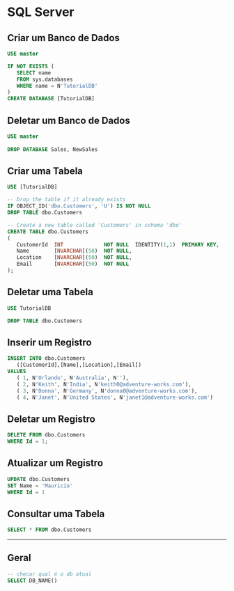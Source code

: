 # SQL Server

## Criar um Banco de Dados

~~~sql
USE master

IF NOT EXISTS (
   SELECT name
   FROM sys.databases
   WHERE name = N'TutorialDB'
)
CREATE DATABASE [TutorialDB]
~~~

## Deletar um Banco de Dados

~~~sql
USE master
 
DROP DATABASE Sales, NewSales
~~~

## Criar uma Tabela

~~~sql
USE [TutorialDB]

-- Drop the table if it already exists
IF OBJECT_ID('dbo.Customers', 'U') IS NOT NULL
DROP TABLE dbo.Customers

-- Create a new table called 'Customers' in schema 'dbo'
CREATE TABLE dbo.Customers
(
   CustomerId  INT             NOT NULL  IDENTITY(1,1)  PRIMARY KEY, 
   Name        [NVARCHAR](50)  NOT NULL,
   Location    [NVARCHAR](50)  NOT NULL,
   Email       [NVARCHAR](50)  NOT NULL
);
~~~

## Deletar uma Tabela

~~~sql
USE TutorialDB

DROP TABLE dbo.Customers
~~~

## Inserir um Registro

~~~sql
INSERT INTO dbo.Customers
   ([CustomerId],[Name],[Location],[Email])
VALUES
   ( 1, N'Orlando', N'Australia', N''),
   ( 2, N'Keith', N'India', N'keith0@adventure-works.com'),
   ( 3, N'Donna', N'Germany', N'donna0@adventure-works.com'),
   ( 4, N'Janet', N'United States', N'janet1@adventure-works.com')
~~~

## Deletar um Registro

~~~sql
DELETE FROM dbo.Customers
WHERE Id = 1;
~~~

## Atualizar um Registro

~~~sql
UPDATE dbo.Customers
SET Name = 'Mauricio'
WHERE Id = 1
~~~

## Consultar uma Tabela

~~~sql
SELECT * FROM dbo.Customers
~~~

- - - - - - - - - - - - - 

## Geral

~~~sql
-- checar qual é o db atual 
SELECT DB_NAME()
~~~
